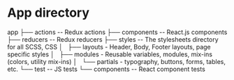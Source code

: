 # App directory

app
├── actions -- Redux actions
├── components -- React.js components
├── reducers -- Redux reducers
├── styles -- The stylesheets directory for all SCSS, CSS
│   ├── layouts - Header, Body, Footer layouts, page specific styles
│   ├── modules - Reusable variables, modules, mix-ins (colors, utility mix-ins)
│   └── partials - typography, buttons, forms, tables, etc.
└── test -- JS tests
    └── components -- React component tests
